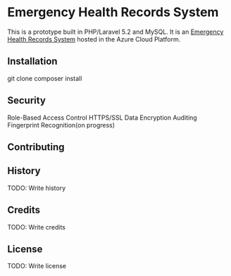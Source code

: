 # Emergency Health Records System
This is a prototype built in PHP/Laravel 5.2 and MySQL.
It is an [Emergency Health Records System](https://emrg.azurewebsites.net/) hosted in the Azure Cloud Platform.

## Installation
git clone
composer install

## Security
Role-Based Access Control
HTTPS/SSL
Data Encryption
Auditing
Fingerprint Recognition(on progress)

## Contributing

## History
TODO: Write history

## Credits
TODO: Write credits

## License
TODO: Write license